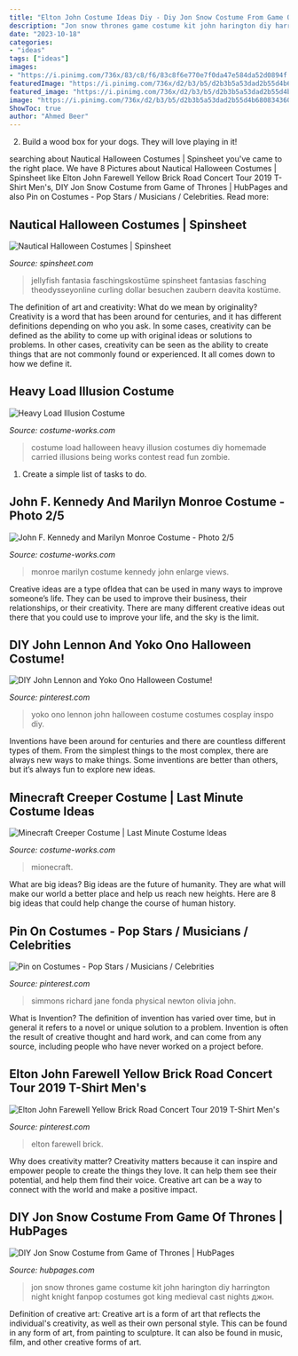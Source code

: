 ```yaml
---
title: "Elton John Costume Ideas Diy - Diy Jon Snow Costume From Game Of Thrones"
description: "Jon snow thrones game costume kit john harington diy harrington night knight fanpop costumes got king medieval cast nights джон"
date: "2023-10-18"
categories:
- "ideas"
tags: ["ideas"]
images:
- "https://i.pinimg.com/736x/83/c8/f6/83c8f6e770e7f0da47e584da52d0894f.jpg"
featuredImage: "https://i.pinimg.com/736x/d2/b3/b5/d2b3b5a53dad2b55d4b6808343602e32.jpg"
featured_image: "https://i.pinimg.com/736x/d2/b3/b5/d2b3b5a53dad2b55d4b6808343602e32.jpg"
image: "https://i.pinimg.com/736x/d2/b3/b5/d2b3b5a53dad2b55d4b6808343602e32.jpg"
ShowToc: true
author: "Ahmed Beer"
---
```



2. Build a wood box for your dogs. They will love playing in it!

	

		
searching about Nautical Halloween Costumes | Spinsheet you've came to the right place. We have 8 Pictures about Nautical Halloween Costumes | Spinsheet like Elton John Farewell Yellow Brick Road Concert Tour 2019 T-Shirt Men&#039;s, DIY Jon Snow Costume from Game of Thrones | HubPages and also Pin on Costumes - Pop Stars / Musicians / Celebrities. Read more:
		
    
## Nautical Halloween Costumes | Spinsheet

<img loading=lazy src="https://www.spinsheet.com/images/jellyfish2_0.jpg" onerror="this.onerror=null;this.src='https://tse2.mm.bing.net/th?id=OIP.a_bfPFHISocHo26L2EuZ6wHaLG&amp;pid=15.1';" alt="Nautical Halloween Costumes | Spinsheet">

_Source: spinsheet.com_

>jellyfish fantasia faschingskostüme spinsheet fantasias fasching theodysseyonline curling dollar besuchen zaubern deavita kostüme. 

	

The definition of art and creativity: What do we mean by originality?
Creativity is a word that has been around for centuries, and it has different definitions depending on who you ask. In some cases, creativity can be defined as the ability to come up with original ideas or solutions to problems. In other cases, creativity can be seen as the ability to create things that are not commonly found or experienced. It all comes down to how we define it.

    
## Heavy Load Illusion Costume

<img loading=lazy src="https://photos.costume-works.com/full/heavy_load.jpg" onerror="this.onerror=null;this.src='https://tse2.mm.bing.net/th?id=OIP.rkZtZChEZ7BY9OEw8HPVaAHaMZ&amp;pid=15.1';" alt="Heavy Load Illusion Costume">

_Source: costume-works.com_

>costume load halloween heavy illusion costumes diy homemade carried illusions being works contest read fun zombie. 

	

1. Create a simple list of tasks to do.

    
## John F. Kennedy And Marilyn Monroe Costume - Photo 2/5

<img loading=lazy src="https://photos.costume-works.com/full/john_f_kennedy_and_marilyn_monroe-31999-1.jpg" onerror="this.onerror=null;this.src='https://tse2.mm.bing.net/th?id=OIP.hSAzOEogi-F7dziJAKp1CwHaIN&amp;pid=15.1';" alt="John F. Kennedy and Marilyn Monroe Costume - Photo 2/5">

_Source: costume-works.com_

>monroe marilyn costume kennedy john enlarge views. 

	

Creative ideas are a type ofIdea that can be used in many ways to improve someone’s life. They can be used to improve their business, their relationships, or their creativity. There are many different creative ideas out there that you could use to improve your life, and the sky is the limit.

    
## DIY John Lennon And Yoko Ono Halloween Costume!

<img loading=lazy src="https://i.pinimg.com/736x/fa/ef/61/faef61f93d9c5a2b035a9fba638ac62a--yoko-ono-john-lennon.jpg" onerror="this.onerror=null;this.src='https://tse3.mm.bing.net/th?id=OIP.0EkDPRjqOn6wZvFsBnOtFAHaHa&amp;pid=15.1';" alt="DIY John Lennon and Yoko Ono Halloween Costume!">

_Source: pinterest.com_

>yoko ono lennon john halloween costume costumes cosplay inspo diy. 

	

Inventions have been around for centuries and there are countless different types of them. From the simplest things to the most complex, there are always new ways to make things. Some inventions are better than others, but it’s always fun to explore new ideas.

    
## Minecraft Creeper Costume | Last Minute Costume Ideas

<img loading=lazy src="https://photos.costume-works.com/full/minecraft_creeper19.jpg" onerror="this.onerror=null;this.src='https://tse2.mm.bing.net/th?id=OIP.peSTdTFv6vcSyE6aJSRE-QHaM6&amp;pid=15.1';" alt="Minecraft Creeper Costume | Last Minute Costume Ideas">

_Source: costume-works.com_

>mionecraft. 

	

What are big ideas?
Big ideas are the future of humanity. They are what will make our world a better place and help us reach new heights. Here are 8 big ideas that could help change the course of human history.

    
## Pin On Costumes - Pop Stars / Musicians / Celebrities

<img loading=lazy src="https://i.pinimg.com/736x/83/c8/f6/83c8f6e770e7f0da47e584da52d0894f.jpg" onerror="this.onerror=null;this.src='https://tse2.mm.bing.net/th?id=OIP.iK9Gx5-UK4QWQDJI0lqS5gHaJL&amp;pid=15.1';" alt="Pin on Costumes - Pop Stars / Musicians / Celebrities">

_Source: pinterest.com_

>simmons richard jane fonda physical newton olivia john. 

	

What is Invention?
The definition of invention has varied over time, but in general it refers to a novel or unique solution to a problem. Invention is often the result of creative thought and hard work, and can come from any source, including people who have never worked on a project before.

    
## Elton John Farewell Yellow Brick Road Concert Tour 2019 T-Shirt Men&#039;s

<img loading=lazy src="https://i.pinimg.com/736x/d2/b3/b5/d2b3b5a53dad2b55d4b6808343602e32.jpg" onerror="this.onerror=null;this.src='https://tse4.mm.bing.net/th?id=OIP.Z8qDuwS8juy11PTnahsTpAHaGj&amp;pid=15.1';" alt="Elton John Farewell Yellow Brick Road Concert Tour 2019 T-Shirt Men&#039;s">

_Source: pinterest.com_

>elton farewell brick. 

	

Why does creativity matter?
Creativity matters because it can inspire and empower people to create the things they love. It can help them see their potential, and help them find their voice. Creative art can be a way to connect with the world and make a positive impact.

    
## DIY Jon Snow Costume From Game Of Thrones | HubPages

<img loading=lazy src="https://usercontent2.hubstatic.com/9868089_f520.jpg" onerror="this.onerror=null;this.src='https://tse1.mm.bing.net/th?id=OIP.Z3F2-MKh77GWqcXlHVn1XAHaLH&amp;pid=15.1';" alt="DIY Jon Snow Costume from Game of Thrones | HubPages">

_Source: hubpages.com_

>jon snow thrones game costume kit john harington diy harrington night knight fanpop costumes got king medieval cast nights джон. 

	

Definition of creative art:
Creative art is a form of art that reflects the individual's creativity, as well as their own personal style. This can be found in any form of art, from painting to sculpture. It can also be found in music, film, and other creative forms of art.

